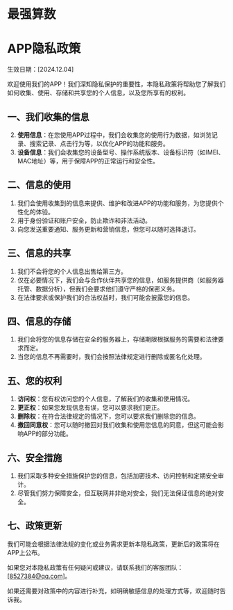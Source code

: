 # 最强算数

# APP隐私政策
生效日期：[2024.12.04]

欢迎使用我们的APP！我们深知隐私保护的重要性，本隐私政策将帮助您了解我们如何收集、使用、存储和共享您的个人信息，以及您所享有的权利。

## 一、我们收集的信息
2. **使用信息**：在您使用APP过程中，我们会收集您的使用行为数据，如浏览记录、搜索记录、点击行为等，以优化APP的功能和服务。
3. **设备信息**：我们会收集您的设备型号、操作系统版本、设备标识符（如IMEI、MAC地址）等，用于保障APP的正常运行和安全性。

## 二、信息的使用
1. 我们会使用收集到的信息来提供、维护和改进APP的功能和服务，为您提供个性化的体验。
2. 用于身份验证和账户安全，防止欺诈和非法活动。
3. 向您发送重要通知、服务更新和营销信息，但您可以随时选择退订。

## 三、信息的共享
1. 我们不会将您的个人信息出售给第三方。
2. 仅在必要情况下，我们会与合作伙伴共享您的信息，如服务提供商（如服务器托管、数据分析），但我们会要求他们遵守严格的保密义务。
3. 在法律要求或保护我们的合法权益时，我们可能会披露您的信息。

## 四、信息的存储
1. 我们会将您的信息存储在安全的服务器上，存储期限根据服务的需要和法律要求而定。
2. 当您的信息不再需要时，我们会按照法律规定进行删除或匿名化处理。

## 五、您的权利
1. **访问权**：您有权访问您的个人信息，了解我们的收集和使用情况。
2. **更正权**：如果您发现信息有误，您可以要求我们更正。
3. **删除权**：在符合法律规定的情况下，您可以要求我们删除您的信息。
4. **撤回同意权**：您可以随时撤回对我们收集和使用您信息的同意，但这可能会影响APP的部分功能。

## 六、安全措施
1. 我们采取多种安全措施保护您的信息，包括加密技术、访问控制和定期安全审计。
2. 尽管我们努力保障安全，但互联网并非绝对安全，我们无法保证信息的绝对安全。

## 七、政策更新
我们可能会根据法律法规的变化或业务需求更新本隐私政策，更新后的政策将在APP上公布。

如果您对本隐私政策有任何疑问或建议，请联系我们的客服团队：[8527384@qq.com]。


如果还需要对政策中的内容进行补充，如明确敏感信息的处理方式等，欢迎随时告诉我。 
